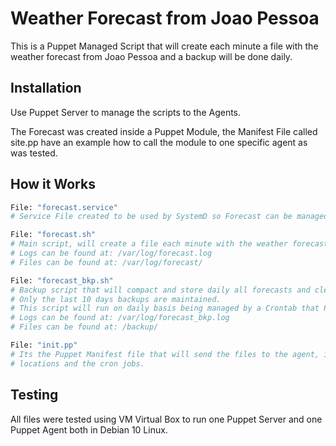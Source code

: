 # Weather Forecast from Joao Pessoa

This is a Puppet Managed Script that will create each minute a file with the weather forecast from Joao Pessoa and a backup will be done daily.


## Installation

Use Puppet Server to manage the scripts to the Agents.

The Forecast was created inside a Puppet Module, the Manifest File called site.pp have an example how to call the module to one specific agent as was tested.


## How it Works

```bash
File: "forecast.service"
# Service File created to be used by SystemD so Forecast can be managed like a Service (Start|Stop|Reload|Status)

File: "forecast.sh"
# Main script, will create a file each minute with the weather forecast from Joao Pessoa.
# Logs can be found at: /var/log/forecast.log
# Files can be found at: /var/log/forecast/

File: "forecast_bkp.sh"
# Backup script that will compact and store daily all forecasts and clean the data for the next day.
# Only the last 10 days backups are maintained.
# This script will run on daily basis being managed by a Crontab that Puppet will create with the Manifest.
# Logs can be found at: /var/log/forecast_bkp.log
# Files can be found at: /backup/

File: "init.pp"
# Its the Puppet Manifest file that will send the files to the agent, it will configure the permissions, files
# locations and the cron jobs.
```


## Testing
All files were tested using VM Virtual Box to run one Puppet Server and one Puppet Agent both in Debian 10 Linux.
